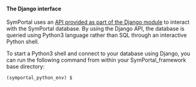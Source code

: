 #### The Django interface
SymPortal uses an [API provided as part of the Django module](https://docs.djangoproject.com/en/2.1/intro/tutorial02/#playing-with-the-api) to interact with the SymPortal database. By using the Django API, the database is queried using Python3 language rather than SQL through an interactive Python shell.

To start a Python3 shell and connect to your database using Django, you can run the following command from within your SymPortal_framework base directory:
```console
(symportal_python_env) $ 
